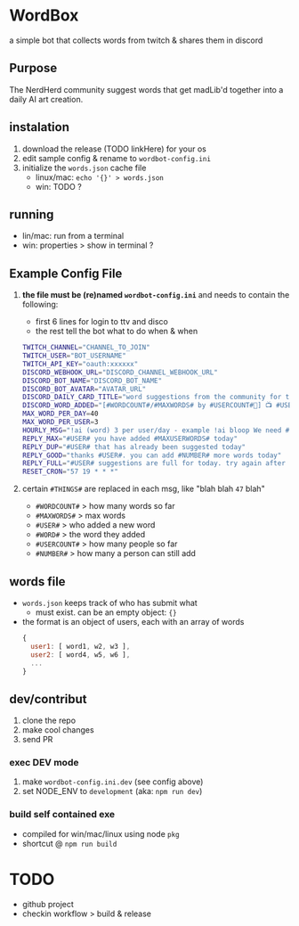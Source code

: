 # WordBox

a simple bot that collects words from twitch & shares them in discord

## Purpose

The NerdHerd community suggest words that get madLib'd together into a daily AI art creation. 

## instalation

  1. download the release (TODO linkHere) for your os
  2. edit sample config & rename to `wordbot-config.ini`
  3. initialize the `words.json` cache file
     - linux/mac: `echo '{}' > words.json`
     - win: TODO ?

## running
- lin/mac: run from a terminal 
- win: properties > show in terminal ?

## Example Config File

1. **the file must be (re)named `wordbot-config.ini`** and needs to contain the following:
    - first 6 lines for login to ttv and disco
    - the rest tell the bot what to do when & when
    ```BASH
    TWITCH_CHANNEL="CHANNEL_TO_JOIN"
    TWITCH_USER="BOT_USERNAME"
    TWITCH_API_KEY="oauth:xxxxxx"
    DISCORD_WEBHOOK_URL="DISCORD_CHANNEL_WEBHOOK_URL"
    DISCORD_BOT_NAME="DISCORD_BOT_NAME"
    DISCORD_BOT_AVATAR="AVATAR_URL"
    DISCORD_DAILY_CARD_TITLE="word suggestions from the community for today"
    DISCORD_WORD_ADDED="[#WORDCOUNT#/#MAXWORDS# by #USERCOUNT#🙋] 📺 #USER# ✏️ **#WORD#**"
    MAX_WORD_PER_DAY=40
    MAX_WORD_PER_USER=3
    HOURLY_MSG="!ai (word) 3 per user/day - example !ai bloop We need #NUMBER# more words for today please and thank you."
    REPLY_MAX="#USER# you have added #MAXUSERWORDS# today"
    REPLY_DUP="#USER# that has already been suggested today"
    REPLY_GOOD="thanks #USER#. you can add #NUMBER# more words today"
    REPLY_FULL="#USER# suggestions are full for today. try again after ~8am pst"
    RESET_CRON="57 19 * * *"
    ```
    
2. certain `#THINGS#` are replaced in each msg, like "blah blah `47` blah"
    - `#WORDCOUNT#` > how many words so far
    - `#MAXWORDS#` > max words
    - `#USER#` > who added a new word
    - `#WORD#` > the word they added
    - `#USERCOUNT#` > how many people so far
    - `#NUMBER#` > how many a person can still add

## words file

- `words.json` keeps track of who has submit what
  - must exist. can be an empty object: `{}`
- the format is an object of users, each with an array of words
   ```javascript
   { 
     user1: [ word1, w2, w3 ],
     user2: [ word4, w5, w6 ],
     ...
   }
   ```

## dev/contribut

1. clone the repo
2. make cool changes
3. send PR

### exec DEV mode
1. make `wordbot-config.ini.dev` (see config above)
2. set NODE_ENV to `development` (aka: `npm run dev`)

### build self contained exe
 
- compiled for win/mac/linux using node `pkg` 
- shortcut @ `npm run build`

# TODO

- github project
- checkin workflow > build & release